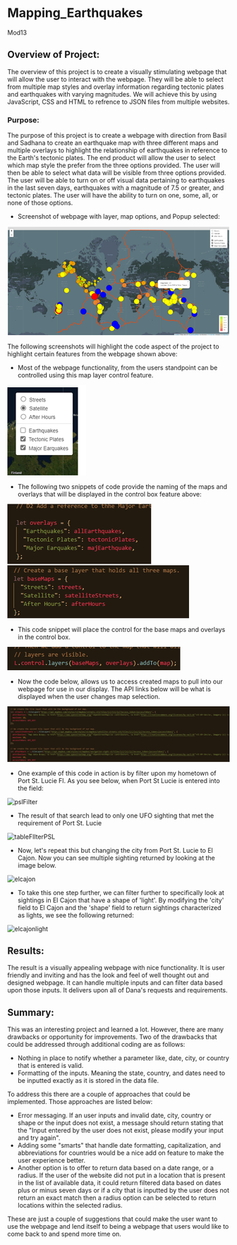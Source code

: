 # Mapping_Earthquakes
Mod13

## Overview of Project:

The overview of this project is to create a visually stimulating webpage that will allow the user to interact with the webpage.  They will be able to select from multiple map styles and overlay information regarding tectonic plates and earthquakes with varying magnitudes. We will achieve this by using JavaScript, CSS and HTML to refrence to JSON files from multiple websites.

### Purpose:
The purpose of this project is to create a webpage with direction from Basil and Sadhana to create an earthquake map with three different maps and multiple overlays to highlight the relationship of earthquakes in reference to the Earth's tectonic plates.  The end product will allow the user to select which map style the prefer from the three options provided. The user will then be able to select what data will be visible from three options provided.  The user will be able to turn on or off visual data pertaining to earthquakes in the last seven days, earthquakes with a magnitude of 7.5 or greater, and tectonic plates.  The user will have the ability to turn on one, some, all, or none of those options.

* Screenshot of webpage with layer, map options, and Popup selected:

![webpage.png](Earthquake_Challenge/resources/webpage.png)

The following screenshots will highlight the code aspect of the project to highlight certain features from the webpage shown above:

* Most of the webpage functionality, from the users standpoint can be controlled using this map layer control feature.

![MapLayerControl](Earthquake_Challenge/resources/MapLayerControl.png)

* The following two snippets of code provide the naming of the maps and overlays that will be displayed in the control box feature above:

![overlays](Earthquake_Challenge/resources/overlays.png)
![baselayer3maps](Earthquake_Challenge/resources/baselayer3maps.png)

* This code snippet will place the control for the base maps and overlays in the control box.

![addMapandLayer](Earthquake_Challenge/resources/addMapandLayer.png)

* Now the code below, allows us to access created maps to pull into our webpage for use in our display.  The API links below will be what is displayed when the user changes map selection.

![maplayers](Earthquake_Challenge/resources/maplayers.png)

* One example of this code in action is by filter upon my hometown of Port St. Lucie Fl.  As you see below, when Port St Lucie is entered into the field:

![pslFilter](resources/pslFilter.png)

* The result of that search lead to only one UFO sighting that met the requirement of Port St. Lucie

![tableFIlterPSL](resources/tableFIlterPSL.png)

* Now, let's repeat this but changing the city from Port St. Lucie to El Cajon. Now you can see multiple sighting returned by looking at the image below.

![elcajon](resources/elcajon.png)

* To take this one step further, we can filter further to specifically look at sightings in El Cajon that have a shape of 'light'.  By modifying the 'city' field to El Cajon and the 'shape' field to return sightings characterized as lights, we see the following returned:

![elcajonlight](resources/elcajonlight.png)

## Results:

The result is a visually appealing webpage with nice functionality.  It is user friendly and inviting and has the look and feel of well thought out and designed webpage.  It can handle multiple inputs and can filter data based upon those inputs.  It delivers upon all of Dana's requests and requirements.

## Summary:
This was an interesting project and learned a lot.  However, there are many drawbacks or opportunity for improvements.  Two of the drawbacks that could be addressed through additional coding are as follows:

* Nothing in place to notify whether a parameter like, date, city, or country that is entered is valid.   
* Formatting of the inputs.  Meaning the state, country, and dates need to be inputted exactly as it is stored in the data file.  

To address this there are a couple of approaches that could be implemented. Those approaches are listed below: 

* Error messaging.  If an user inputs and invalid date, city, country or shape or the input does not exist, a message should return stating that the "Input entered by the user does not exist, please modify your input and try again".  
* Adding some "smarts" that handle date formatting, capitalization, and abbreviations for countries would be a nice add on feature to make the user experience better. 
* Another option is to offer to return data based on a date range, or a radius.  If the user of the website did not put in a location that is present in the list of available data, it could return filtered data based on dates plus or minus seven days or if a city that is inputted by the user does not return an exact match then a radius option can be selected to return locations within the selected radius.

These are just a couple of suggestions that could make the user want to use the webpage and lend itself to being a webpage that users would like to come back to and spend more time on.
